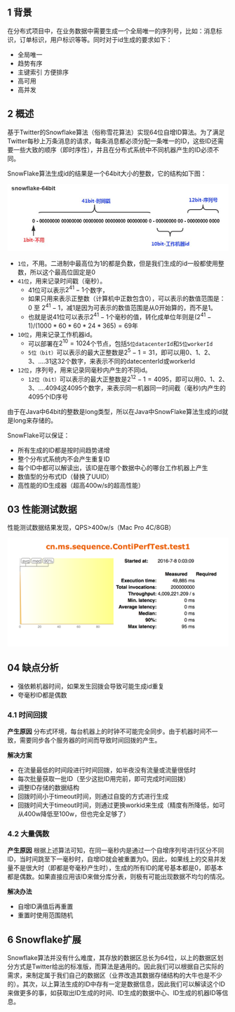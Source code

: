 ## 1 背景

在分布式项目中，在业务数据中需要生成一个全局唯一的序列号，比如：消息标识，订单标识，用户标识等等。同时对于id生成的要求如下： 

- 全局唯一 
- 趋势有序 
- 主键索引 方便排序 
- 高可用 
- 高并发

## 2 概述

​        基于Twitter的Snowflake算法（俗称雪花算法）实现64位自增ID算法。为了满足Twitter每秒上万条消息的请求，每条消息都必须分配一条唯一的ID，这些ID还需要一些大致的顺序（即时序性），并且在分布式系统中不同机器产生的ID必须不同。

SnowFlake算法生成id的结果是一个64bit大小的整数，它的结构如下图：

![](./01.jpg)

- `1位`，不用。二进制中最高位为1的都是负数，但是我们生成的id一般都使用整数，所以这个最高位固定是0
- `41位`，用来记录时间戳（毫秒）。
  - 41位可以表示$2^{41}-1$个数字，
  - 如果只用来表示正整数（计算机中正数包含0），可以表示的数值范围是：0 至 $2^{41}-1$，减1是因为可表示的数值范围是从0开始算的，而不是1。
  - 也就是说41位可以表示$2^{41}-1$个毫秒的值，转化成单位年则是$(2^{41}-1) / (1000 * 60 * 60 * 24 * 365) = 69$年
- `10位`，用来记录工作机器id。
  - 可以部署在$2^{10} = 1024$个节点，包括`5位datacenterId`和`5位workerId`
  - `5位（bit）`可以表示的最大正整数是$2^{5}-1 = 31$，即可以用0、1、2、3、....31这32个数字，来表示不同的datecenterId或workerId
- `12位`，序列号，用来记录同毫秒内产生的不同id。
  - `12位（bit）`可以表示的最大正整数是$2^{12}-1 = 4095$，即可以用0、1、2、3、....4094这4095个数字，来表示同一机器同一时间截（毫秒)内产生的4095个ID序号

由于在Java中64bit的整数是long类型，所以在Java中SnowFlake算法生成的id就是long来存储的。

SnowFlake可以保证：

- 所有生成的ID都是按时间趋势递增
- 整个分布式系统内不会产生重复ID
- 每个ID中都可以解读出，该ID是在哪个数据中心的哪台工作机器上产生
- 数值型的分布式ID（替换了UUID）
- 高性能的ID生成器（超高400w/s的超高性能）



## 03 性能测试数据

性能测试数据结果发现，QPS>400w/s（Mac Pro 4C/8GB）

![](./02.png)

## 04 缺点分析

- 强依赖机器时间，如果发生回拨会导致可能生成id重复
- 夸毫秒ID都是偶数

### 4.1 时间回拨

**产生原因**
        分布式环境，每台机器上的时钟不可能完全同步。由于机器时间不一致，需要同步各个服务器的时间而导致时间回拨的产生。

**解决方案**

- 在流量最低的时间段进行时间回拨，如半夜没有流量或流量很低时
- 每次批量获取一批ID（至少这批ID用完前，即可完成时间回拨）
- 调整ID存储的数据结构
- 回拨时间小于timeout时间，则通过自旋的方式进行生成
- 回拨时间大于timeout时间，则通过更换workid来生成（精度有所降低，如可从400w降低至100w，但也完全足够了）

### 4.2 大量偶数

**产生原因**
        根据上述算法可知，在同一毫秒内是通过一个自增序列号进行区分不同ID，当时间跳至下一毫秒时，自增ID就会被重置为0。因此，如果线上的交易并发量不是很大时（即都是夸毫秒产生时），生成的所有ID的尾号基本都是0，即基本都是偶数。如果直接应用该ID来做分库分表，则极有可能出现数据不均匀的情况。

**解决办法**

- 自增ID满值后再重置
- 重置时使用范围随机



## 6 Snowflake扩展

​        Snowflake算法并没有什么难度，其存放的数据区总长为64位，以上的数据区划分方式是Twitter给出的标准版，而算法是通用的。因此我们可以根据自己实际的需求，来制定属于我们自己的数据区（业界改造其数据存储结构的大牛也是不少的）。其次，以上算法生成的ID中存有一定是数据信息，因此我们可以解读这个ID来做更多的事，如获取出ID生成的时间、ID生成的数据中心、ID生成的机器ID等信息。